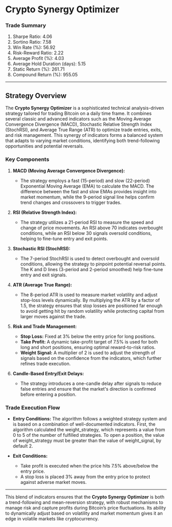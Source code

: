 
# **Crypto Synergy Optimizer**

### Trade Summary 
1. Sharpe Ratio: 4.06
2. Sortino Ratio: 7.58
3. Win Rate (%): 56.92
4. Risk-Reward Ratio: 2.22
5. Average Profit (%): 4.03
6. Average Hold Duration (days): 5.15
7. Static Return (%): 261.71
8. Compound Return (%): 955.05

---

## Strategy Overview

The **Crypto Synergy Optimizer** is a sophisticated technical analysis-driven strategy tailored for trading Bitcoin on a daily time frame. It combines several classic and advanced indicators such as the Moving Average Convergence Divergence (MACD), Stochastic Relative Strength Index (StochRSI), and Average True Range (ATR) to optimize trade entries, exits, and risk management. This synergy of indicators forms a balanced system that adapts to varying market conditions, identifying both trend-following opportunities and potential reversals.

### Key Components

1. **MACD (Moving Average Convergence Divergence):**
   - The strategy employs a fast (15-period) and slow (22-period) Exponential Moving Average (EMA) to calculate the MACD. The difference between the fast and slow EMAs provides insight into market momentum, while the 9-period signal line helps confirm trend changes and crossovers to trigger trades.
  
2. **RSI (Relative Strength Index):**
   - The strategy utilizes a 21-period RSI to measure the speed and change of price movements. An RSI above 70 indicates overbought conditions, while an RSI below 30 signals oversold conditions, helping to fine-tune entry and exit points.
     
3. **Stochastic RSI (StochRSI):**
   - The 7-period StochRSI is used to detect overbought and oversold conditions, allowing the strategy to pinpoint potential reversal points. The K and D lines (3-period and 2-period smoothed) help fine-tune entry and exit signals.

4. **ATR (Average True Range):**
   - The 8-period ATR is used to measure market volatility and adjust stop-loss levels dynamically. By multiplying the ATR by a factor of 1.5, the strategy ensures that stop losses are positioned far enough to avoid getting hit by random volatility while protecting capital from larger moves against the trade.

5. **Risk and Trade Management:**
   - **Stop Loss:** Fixed at 3% below the entry price for long positions.
   - **Take Profit:** A dynamic take-profit target of 7.5% is used for both long and short positions, ensuring optimal reward-to-risk ratios.
   - **Weight Signal:** A multiplier of 2 is used to adjust the strength of signals based on the confidence from the indicators, which further refines trade execution.

6. **Candle-Based Entry/Exit Delays:**
   - The strategy introduces a one-candle delay after signals to reduce false entries and ensure that the market's direction is confirmed before entering a position.

### Trade Execution Flow

- **Entry Conditions:**
  The algorithm follows a weighted strategy system and is based on a combination of well-documented indicators. First, the algorithm calculated the weight_strategy, which represents a value from 0 to 5 of the number of fulfilled strategies. To open a position, the value of weight_strategy must be greater than the value of weight_signal, by default 2.

- **Exit Conditions:**
  - Take profit is executed when the price hits 7.5% above/below the entry price.
  - A stop loss is placed 3% away from the entry price to protect against adverse market moves.

---

This blend of indicators ensures that the **Crypto Synergy Optimizer** is both a trend-following and mean-reversion strategy, with robust mechanisms to manage risk and capture profits during Bitcoin’s price fluctuations. Its ability to dynamically adjust based on volatility and market momentum gives it an edge in volatile markets like cryptocurrency.
